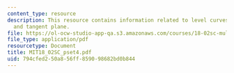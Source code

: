 ```yaml
---
content_type: resource
description: This resource contains information related to level curves, partial derivatives
  and tangent plane.
file: https://ol-ocw-studio-app-qa.s3.amazonaws.com/courses/18-02sc-multivariable-calculus-fall-2010/794cfed250a856ff859098682bd0b844_MIT18_02SC_pset4.pdf
file_type: application/pdf
resourcetype: Document
title: MIT18_02SC_pset4.pdf
uid: 794cfed2-50a8-56ff-8590-98682bd0b844
---
```

